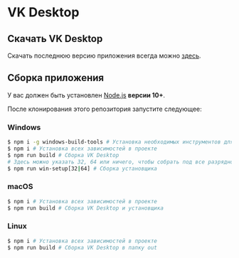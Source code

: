 # VK Desktop

## Скачать VK Desktop

Скачать последнюю версию приложения всегда можно [здесь](https://github.com/danyadev/vk-desktop/releases).

## Сборка приложения

У вас должен быть установлен [Node.js](http://nodejs.org) **версии 10+**.

После клонирования этого репозитория запустите следующее:

### Windows

``` bash
$ npm i -g windows-build-tools # Установка необходимых инструментов для сборки
$ npm i # Установка всех зависимостей в проекте
$ npm run build # Сборка VK Desktop
# Здесь можно указать 32, 64 или ничего, чтобы собрать под все разрядности
$ npm run win-setup[32|64] # Сборка установщика
```

### macOS

```bash
$ npm i # Установка всех зависимостей в проекте
$ npm run build # Сборка VK Desktop и установщика
```

### Linux

```bash
$ npm i # Установка всех зависимостей в проекте
$ npm run build # Сборка VK Desktop в папку out
```
